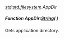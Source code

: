 _[std](../../modules/std/std-module.md):[std.filesystem](../../modules/std/std-filesystem.md).AppDir_
##### Function AppDir:[String](../../modules/wonkey/wonkey-types-string.md)(  )
Gets application directory.
